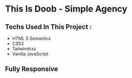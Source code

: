# This Is Doob - Simple Agency

## Techs Used In This Project :

- HTML 5 Semantics
- CSS3
- Tailwindcss
- Vanilla JavaScript

## Fully Responsive
